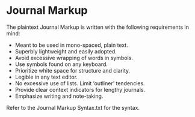 # Journal Markup

The plaintext Journal Markup is written with the following requirements in mind:

- Meant to be used in mono-spaced, plain text.
- Superbly lightweight and easily adopted.
- Avoid excessive wrapping of words in symbols. 
- Use symbols found on any keyboard.
- Prioritize white space for structure and clarity.
- Legible in any text editor.
- No excessive use of lists. Limit ‘outliner’ tendencies.
- Provide clear context indicators for lengthy journals.
- Emphasize writing and note-taking.

Refer to the Journal Markup Syntax.txt for the syntax.